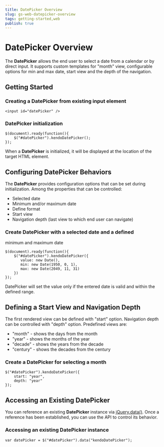 ```yaml
---
title: DatePicker Overview
slug: gs-web-datepicker-overview
tags: getting-started,web
publish: true
---
```


# DatePicker Overview

The **DatePicker** allows the end user to select a date from a
calendar or by direct input. It supports custom templates for "month"
view, configurable options for min and max date, start view and the
depth of the navigation.


## Getting Started

### Creating a DatePicker from existing input element

    <input id="datePicker" />

### DatePicker initialization

    $(document).ready(function(){
        $("#datePicker").kendoDatePicker();
    });

When a **DatePicker** is initialized, it will be displayed at the
location of the target HTML element.


## Configuring DatePicker Behaviors


The **DatePicker** provides configuration options that can be set
during initialization. Among the properties that can be controlled:


*   Selected date
*   Minimum and/or maximum date
*   Define format
*   Start view
*   Navigation depth (last view to which end user can navigate)

### Create DatePicker with a selected date and a defined
minimum and maximum date

    $(document).ready(function(){
        $("#datePicker").kendoDatePicker({
           value: new Date(),
           min: new Date(1950, 0, 1),
           max: new Date(2049, 11, 31)
        })
    });

DatePicker will set the value only if the entered date is valid and
within the defined range.

## Defining a Start View and Navigation Depth


The first rendered view can be defined with "start" option.
Navigation depth can be controlled with "depth" option. Predefined
views are:


*   "month" - shows the days from the month
*   "year" - shows the months of the year
*   "decade" - shows the years from the decade
*   "century" - shows the decades from the century

### Create a DatePicker for selecting a month

    $("#datePicker").kendoDatePicker({
        start: "year",
        depth: "year"
    });

## Accessing an Existing DatePicker


You can reference an existing **DatePicker** instance via
[jQuery.data()](http://api.jquery.com/jQuery.data/).
Once a reference has been established, you can use the API to control
its behavior.

### Accessing an existing DatePicker instance

    var datePicker = $("#datePicker").data("kendoDatePicker");

